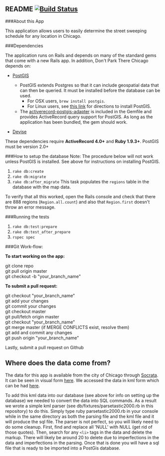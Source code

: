 ## README [![Build Status](https://travis-ci.org/kaplali/parkstorm.svg?branch=master)](https://travis-ci.org/kaplali/parkstorm)

###About this App

This application allows users to easily determine the street sweeping schedule for any location in Chicago.

###Dependencies

The application runs on Rails and depends on many of the standard gems that come with a new Rails app.  In addition, Don't Park There Chicago depends on:

* [PostGIS](http://postgis.net/)
  * PostGIS extends Postgres so that it can include geospatial data that can then be queried.  It must be installed before the database can be used.
    * For OSX users, ``brew install postgis``.
    * For Linux users, see [this link](http://www.google.com) for directions to install PostGIS.
  * The [activerecord-postgis-adapter](https://github.com/rgeo/activerecord-postgis-adapter) is included in the Gemfile and provides ActiveRecord query support for PostGIS.  As long as the application has been bundled, the gem should work.

* [Devise](https://github.com/plataformatec/devise)

These dependencies require **ActiveRecord 4.0+** and **Ruby 1.9.3+**.  PostGIS must be version 2.0+


###How to setup the database
Note: The procedure below will not work unless PostGIS is installed.  See above for instructions on installing PostGIS.

1. ``rake db:create``
2. ``rake db:migrate``
3. ``rake db:after_migrate``  This task populates the ``regions`` table in the database with the map data.

To verify that all this worked, open the Rails console and check that there are 888 regions (``Region.all.count``) and also that ``Region.first`` doesn't throw an error message.

###Running the tests

1. ``rake db:test:prepare``
2. ``rake db:test_after_prepare``
3. ``rspec spec``

###Git Work-flow:

**To start working on the app:**          

git clone repo    
git pull origin master      
git checkout -b "your_branch_name"    

**To submit a pull request:**            

git checkout "your_branch_name"      
git add your changes      
git commit your changes      
git checkout master     
git pull/fetch origin master       
git checkout "your_branch_name"       
git merge master (if MERGE CONFLICTS exist, resolve them)        
git add and commit any changes      
git push origin "your_branch_name"        

Lastly, submit a pull request on Github     

## Where does the data come from?

The data for this app is available from the city of Chicago through [Socrata](http://www.socrata.com/). It can be seen in visual form [here](https://data.cityofchicago.org/Sanitation/Map-Street-Sweeping-2014/czxu-ejis). We accessed the data in kml form which can be had [here](https://data.cityofchicago.org/api/geospatial/czxu-ejis?method=export&format=KML).

To add this kml data into our database (see above for info on setting up the database) we needed to convert the data into SQL commands. As a result we wrote a simple kml parser (see db/fixtures/parsetastic2000.rb in this repository) to do this. Simply type ruby parsetastic2000.rb in your console while in the same directory as both the parsing file and the kml file and it will produce the sql file. The parser is not perfect, so you will likely need to do some cleanup. First, find and replace all 'NULL' with NULL (get rid of those quotes). Then, search for any `<li>` tags in the data and delete the markup. There will likely be around 20 to delete due to imperfections in the data and imperfections in the parsing. Once that is done you will have a sql file that is ready to be imported into a PostGis database. 

